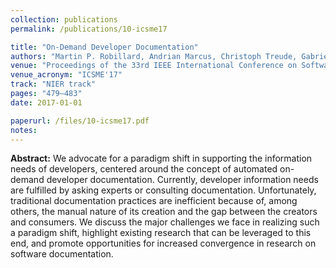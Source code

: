 ```yaml
---
collection: publications
permalink: /publications/10-icsme17

title: "On-Demand Developer Documentation"
authors: "Martin P. Robillard, Andrian Marcus, Christoph Treude, Gabriele Bavota, **Oscar Chaparro**, Neil Ernst, Marco Aurélio Gerosa, Michael Godfrey, Michele Lanza, Mario Linares-Vásquez, Gail Murphy, Laura Moreno, David Shepherd, and Edmund Wong"
venue: "Proceedings of the 33rd IEEE International Conference on Software Maintenance and Evolution"
venue_acronym: "ICSME'17"
track: "NIER track"
pages: "479–483"
date: 2017-01-01

paperurl: /files/10-icsme17.pdf
notes:
---
```


**Abstract:** We advocate for a paradigm shift in supporting the
information needs of developers, centered around the concept
of automated on-demand developer documentation. Currently,
developer information needs are fulfilled by asking experts or
consulting documentation. Unfortunately, traditional documentation
practices are inefficient because of, among others, the manual
nature of its creation and the gap between the creators and
consumers. We discuss the major challenges we face in realizing
such a paradigm shift, highlight existing research that can be
leveraged to this end, and promote opportunities for increased
convergence in research on software documentation.